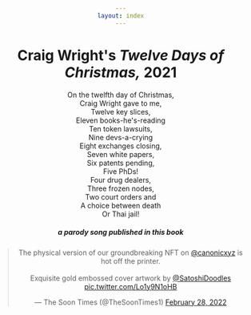 ```yaml
---
layout: index
---
```


<style>body{max-width:500px;margin:auto;padding:10px;text-align:center;}h1,h5{text-align:center;}img{max-width:100%;}</style>

# Craig Wright's *Twelve Days of Christmas,* 2021

On the twelfth day of Christmas,<br>
Craig Wright gave to me, <br>
Twelve key slices,<br>
Eleven books-he's-reading<br>
Ten token lawsuits,<br>
Nine devs-a-crying<br>
Eight exchanges closing,<br>
Seven white papers,<br>
Six patents pending,<br>
Five PhDs!<br>
Four drug dealers,<br>
Three frozen nodes,<br>
Two court orders and <br>
A choice between death <br>
Or Thai jail!<br>

##### a parody song published in this book

<blockquote class="twitter-tweet"><p lang="en" dir="ltr">The physical version of our groundbreaking NFT on <a href="https://twitter.com/canonicxyz?ref_src=twsrc%5Etfw">@canonicxyz</a> is hot off the printer.<br><br>Exquisite gold embossed cover artwork by <a href="https://twitter.com/SatoshiDoodles?ref_src=twsrc%5Etfw">@SatoshiDoodles</a> <a href="https://t.co/Lo1y9N1oHB">pic.twitter.com/Lo1y9N1oHB</a></p>&mdash; The Soon Times (@TheSoonTimes1) <a href="https://twitter.com/TheSoonTimes1/status/1498370791154630658?ref_src=twsrc%5Etfw">February 28, 2022</a></blockquote> <script async src="https://platform.twitter.com/widgets.js" charset="utf-8"></script>
